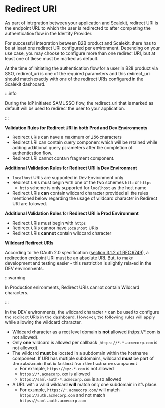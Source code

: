 # Redirect URI

As part of integration between your application and Scalekit, redirect URI is the endpoint URL to which the user is redirected to after completing the authentication flow in the Identity Provider.

For successful integration between B2B product and Scalekit, there has to be at least one redirect URI configured per environment. Depending on your use case, you may choose to configure more than one redirect URI, but at least one of these must be marked as default.

At the time of initiating the authentication flow for a user in B2B product via SSO, redirect_uri is one of the required parameters and this redirect_uri should match exactly with one of the redirect URIs configured in the Scalekit dashboard.

:::info

During the IdP initiated SAML SSO flow, the redirect_uri that is marked as default will be used to redirect the user to your application.

:::

**Validation Rules for Redirect URI in both Prod and Dev Environments**

- Redirect URIs can have a maximum of 256 characters
- Redirect URI can contain query component which will be retained while adding additional query parameters after the completion of authentication flow.
- Redirect URI cannot contain fragment component.

**Additional Validation Rules for Redirect URI in Dev Environment**

- `localhost` URIs are supported in Dev Environment only
- Redirect URIs must begin with one of the two schemes `http` or `https`
  - `http` scheme is only supported for `localhost` as the host name
- Redirect URIs **can** contain wildcard character provided all the rules mentioned below regarding the usage of wildcard character in Redirect URI are followed.

**Additional Validation Rules for Redirect URI in Prod Environment**

- Redirect URIs must begin with `https`
- Redirect URIs cannot have `localhost` URIs
- Redirect URIs **cannot** contain wildcard character

**Wildcard Redirect URIs**

According to the OAuth 2.0 specification ([section 3.1.2 of RFC 6749](https://tools.ietf.org/html/rfc6749#section-3.1.2)), a redirection endpoint URI must be an absolute URI. But, to make development and testing easier - this restriction is slightly relaxed in the DEV environments.

:::warning

In Production enironments, Redirect URIs cannot contain Wildcard characters.

:::

In the DEV environments, the wildcard character `*` can be used to configure the redirect URIs in the dashboard. However, the following rules will apply while allowing the wildcard character.

- Wildcard character as a root level domain is **not** allowed (<SimpleCode>https://\*.com</SimpleCode> is not allowed).
- Only **one** wildcard is allowed per callback (`https://*.*.acmecorp.com` is not allowed).
- The wildcard **must** be located in a subdomain within the hostname component. If URI has multiple subdomains, wildcard **must** be part of the subdomain that is farthest from the hostname component
  - For example, `https://xyz.*.com` is not allowed
  - `https://*.acmecorp.com` is allowed
  - `https://saml-auth-*.acmecorp.com` is also allowed
- A URL with a valid wildcard **will** match only one subdomain in it’s place.
  - For example, `https://*.acmecorp.com/` will match `https://auth.acmecorp.com` and not match `https://saml.auth.acmecorp.com`
